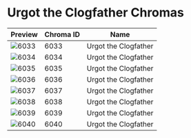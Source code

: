 # Urgot the Clogfather Chromas

| Preview | Chroma ID | Name |
|---------|-----------|------|
| ![6033](https://raw.communitydragon.org/latest/plugins/rcp-be-lol-game-data/global/default/v1/champion-chroma-images/6/6033.png) | 6033 | Urgot the Clogfather |
| ![6034](https://raw.communitydragon.org/latest/plugins/rcp-be-lol-game-data/global/default/v1/champion-chroma-images/6/6034.png) | 6034 | Urgot the Clogfather |
| ![6035](https://raw.communitydragon.org/latest/plugins/rcp-be-lol-game-data/global/default/v1/champion-chroma-images/6/6035.png) | 6035 | Urgot the Clogfather |
| ![6036](https://raw.communitydragon.org/latest/plugins/rcp-be-lol-game-data/global/default/v1/champion-chroma-images/6/6036.png) | 6036 | Urgot the Clogfather |
| ![6037](https://raw.communitydragon.org/latest/plugins/rcp-be-lol-game-data/global/default/v1/champion-chroma-images/6/6037.png) | 6037 | Urgot the Clogfather |
| ![6038](https://raw.communitydragon.org/latest/plugins/rcp-be-lol-game-data/global/default/v1/champion-chroma-images/6/6038.png) | 6038 | Urgot the Clogfather |
| ![6039](https://raw.communitydragon.org/latest/plugins/rcp-be-lol-game-data/global/default/v1/champion-chroma-images/6/6039.png) | 6039 | Urgot the Clogfather |
| ![6040](https://raw.communitydragon.org/latest/plugins/rcp-be-lol-game-data/global/default/v1/champion-chroma-images/6/6040.png) | 6040 | Urgot the Clogfather |